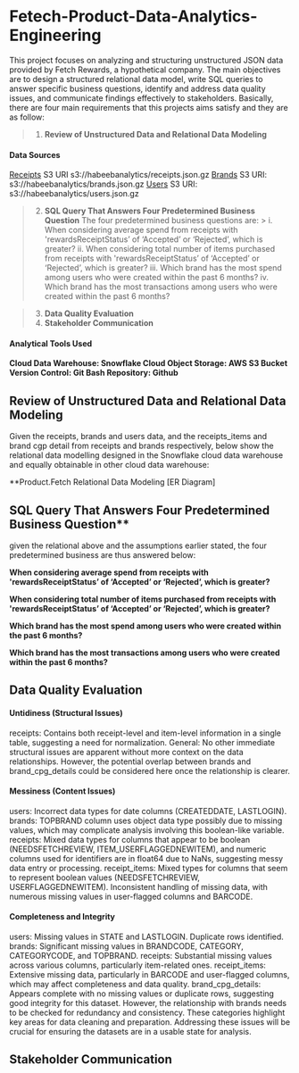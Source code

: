 # Fetech-Product-Data-Analytics-Engineering

This project focuses on analyzing and structuring unstructured JSON data provided by Fetch Rewards, a hypothetical company. The main objectives are to design a structured relational data model, write SQL queries to answer specific business questions, identify and address data quality issues, and communicate findings effectively to stakeholders. Basically, there are four main requirements that this projects aims satisfy and they are as follow:

> 1. **Review of Unstructured Data and Relational Data Modeling**
 
 #### Data Sources
 [Receipts](https://habeebanalytics.s3.eu-north-1.amazonaws.com/receipts.json.gz)
  S3 URI s3://habeebanalytics/receipts.json.gz
 [Brands](https://habeebanalytics.s3.eu-north-1.amazonaws.com/brands.json.gz)
  S3 URI: s3://habeebanalytics/brands.json.gz
 [Users](https://habeebanalytics.s3.eu-north-1.amazonaws.com/users.json.gz)
  S3 URI: s3://habeebanalytics/users.json.gz

> 2. **SQL Query That Answers Four Predetermined Business Question**
    The four predetermined business questions are:
    > i. When considering average spend from receipts with 'rewardsReceiptStatus’ of ‘Accepted’ or ‘Rejected’, which is greater?
    ii. When considering total number of items purchased from receipts with 'rewardsReceiptStatus’ of ‘Accepted’ or ‘Rejected’, which is greater? 
    iii. Which brand has the most spend among users who were created within the past 6 months?
    iv. Which brand has the most transactions among users who were created within the past 6 months?
   
> 3. **Data Quality Evaluation**
> 4. **Stakeholder Communication**
   
#### Analytical Tools Used
**Cloud Data Warehouse: Snowflake
Cloud Object Storage: AWS S3 Bucket
Version Control: Git Bash
Repository: Github**


## Review of Unstructured Data and Relational Data Modeling
Given the receipts, brands and users data, and the receipts_items and brand cgp detail from receipts and brands respectively, below show the relational data modelling designed in the Snowflake cloud data warehouse and equally obtainable in other cloud data warehouse:

**Product.Fetch Relational Data Modeling
[ER Diagram]

## SQL Query That Answers Four Predetermined Business Question**
  given the relational above and the assumptions earlier stated, the four predetermined business are thus answered below:

**When considering average spend from receipts with 'rewardsReceiptStatus’ of ‘Accepted’ or ‘Rejected’, which is greater?**



**When considering total number of items purchased from receipts with 'rewardsReceiptStatus’ of ‘Accepted’ or ‘Rejected’, which is greater?**



**Which brand has the most spend among users who were created within the past 6 months?**



**Which brand has the most transactions among users who were created within the past 6 months?**



## Data Quality Evaluation

#### Untidiness (Structural Issues)

receipts:
Contains both receipt-level and item-level information in a single table, suggesting a need for normalization.
General:
No other immediate structural issues are apparent without more context on the data relationships. However, the potential overlap between brands and brand_cpg_details could be considered here once the relationship is clearer.

#### Messiness (Content Issues)

users:
Incorrect data types for date columns (CREATEDDATE, LASTLOGIN).
brands:
TOPBRAND column uses object data type possibly due to missing values, which may complicate analysis involving this boolean-like variable.
receipts:
Mixed data types for columns that appear to be boolean (NEEDSFETCHREVIEW, ITEM_USERFLAGGEDNEWITEM), and numeric columns used for identifiers are in float64 due to NaNs, suggesting messy data entry or processing.
receipt_items:
Mixed types for columns that seem to represent boolean values (NEEDSFETCHREVIEW, USERFLAGGEDNEWITEM).
Inconsistent handling of missing data, with numerous missing values in user-flagged columns and BARCODE.

#### Completeness and Integrity
users:
Missing values in STATE and LASTLOGIN.
Duplicate rows identified.
brands:
Significant missing values in BRANDCODE, CATEGORY, CATEGORYCODE, and TOPBRAND.
receipts:
Substantial missing values across various columns, particularly item-related ones.
receipt_items:
Extensive missing data, particularly in BARCODE and user-flagged columns, which may affect completeness and data quality.
brand_cpg_details:
Appears complete with no missing values or duplicate rows, suggesting good integrity for this dataset. However, the relationship with brands needs to be checked for redundancy and consistency.
These categories highlight key areas for data cleaning and preparation. Addressing these issues will be crucial for ensuring the datasets are in a usable state for analysis.

## Stakeholder Communication


